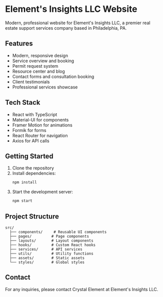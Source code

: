 # Element's Insights LLC Website

Modern, professional website for Element's Insights LLC, a premier real estate support services company based in Philadelphia, PA.

## Features

- Modern, responsive design
- Service overview and booking
- Permit request system
- Resource center and blog
- Contact forms and consultation booking
- Client testimonials
- Professional services showcase

## Tech Stack

- React with TypeScript
- Material-UI for components
- Framer Motion for animations
- Formik for forms
- React Router for navigation
- Axios for API calls

## Getting Started

1. Clone the repository
2. Install dependencies:
   ```bash
   npm install
   ```
3. Start the development server:
   ```bash
   npm start
   ```

## Project Structure

```
src/
  ├── components/     # Reusable UI components
  ├── pages/         # Page components
  ├── layouts/       # Layout components
  ├── hooks/         # Custom React hooks
  ├── services/      # API services
  ├── utils/         # Utility functions
  ├── assets/        # Static assets
  └── styles/        # Global styles
```

## Contact

For any inquiries, please contact Crystal Element at Element's Insights LLC.
